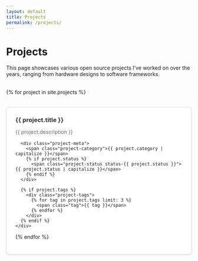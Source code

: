 ```yaml
---
layout: default
title: Projects
permalink: /projects/
---
```


# Projects

This page showcases various open source projects I've worked on over the years, ranging from hardware designs to software frameworks.

<div class="projects-grid">
  {% for project in site.projects %}
    <div class="project-card">
      <h3><a href="{{ project.url }}">{{ project.title }}</a></h3>
      <p class="project-description">{{ project.description }}</p>
      
      <div class="project-meta">
        <span class="project-category">{{ project.category | capitalize }}</span>
        {% if project.status %}
          <span class="project-status status-{{ project.status }}">{{ project.status | capitalize }}</span>
        {% endif %}
      </div>
      
      {% if project.tags %}
        <div class="project-tags">
          {% for tag in project.tags limit: 3 %}
            <span class="tag">{{ tag }}</span>
          {% endfor %}
        </div>
      {% endif %}
    </div>
  {% endfor %}
</div>

<style>
.projects-grid {
  display: grid;
  grid-template-columns: repeat(auto-fit, minmax(300px, 1fr));
  gap: 2rem;
  margin-top: 2rem;
}

.project-card {
  border: 1px solid #ddd;
  border-radius: 8px;
  padding: 1.5rem;
  background: white;
  box-shadow: 0 2px 4px rgba(0,0,0,0.1);
}

.project-card h3 {
  margin-top: 0;
  margin-bottom: 0.5rem;
}

.project-card h3 a {
  color: #333;
  text-decoration: none;
}

.project-card h3 a:hover {
  color: #007bff;
}

.project-description {
  color: #666;
  margin-bottom: 1rem;
}

.project-meta {
  margin-bottom: 1rem;
}

.project-meta span {
  display: inline-block;
  margin-right: 0.5rem;
  padding: 0.25rem 0.5rem;
  background: #f0f0f0;
  border-radius: 3px;
  font-size: 0.8rem;
}

.status-active {
  background: #d4edda !important;
  color: #155724 !important;
}

.status-inactive {
  background: #f8d7da !important;
  color: #721c24 !important;
}

.status-completed {
  background: #cce5ff !important;
  color: #004085 !important;
}

.project-tags {
  margin-top: 1rem;
}

.tag {
  display: inline-block;
  background: #007bff;
  color: white;
  padding: 0.2rem 0.4rem;
  margin-right: 0.25rem;
  margin-bottom: 0.25rem;
  border-radius: 3px;
  font-size: 0.7rem;
}
</style>